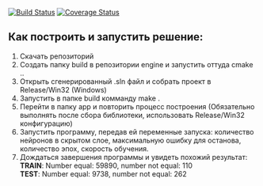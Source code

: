 [![Build Status](https://travis-ci.org/BykadorovR/AlgoGin.svg?branch=neuron)](https://travis-ci.org/BykadorovR/AlgoGin)
[![Coverage Status](https://coveralls.io/repos/github/BykadorovR/AlgoGin/badge.svg?branch=neuron)](https://coveralls.io/github/BykadorovR/AlgoGin?branch=neuron)

## Как построить и запустить решение:
1) Скачать репозиторий
2) Создать папку build в репозитории engine и запустить оттуда cmake ..
3) Открыть сгенерированный .sln файл и собрать проект в Release/Win32 (Windows)
4) Запустить в папке build комманду make .
5) Перейти в папку app и повторить процесс построения (Обязательно выполнять после сбора библиотеки, использовать Release/Win32 конфигурацию)
6) Запустить программу, передав ей переменные запуска: количество нейронов в скрытом слое, максимальную ошибку для останова, количество эпох, скорость обучения.
7) Дождаться завершения программы и увидеть похожий результат:</br>
**TRAIN**: Number equal: 59890, number not equal: 110</br>
**TEST**: Number equal: 9738, number not equal: 262
